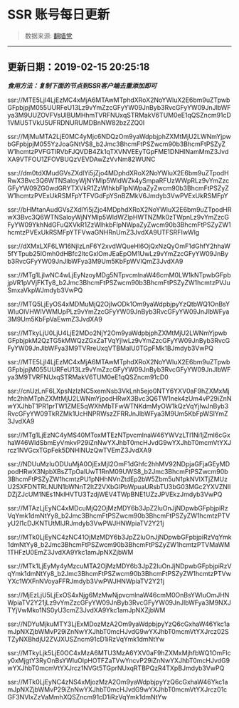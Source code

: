 # SSR 账号每日更新 
> 数据来源: [翻墙党](https://fanqiangdang.com/) 
----------------------------------------------
## 更新日期：2019-02-15 20:25:18 
***食用方法：复制下面的节点到SSR客户端去重添加即可***

 ssr://MTE5LjI4LjEzMC4xMjA6MTAwMTphdXRoX2NoYWluX2E6bm9uZTpwbGFpbjpjM055UURFeU13Lz9vYmZzcGFyYW09JnByb3RvcGFyYW09JnJlbWFya3M9UUZOVFVsUlBUMHhmTVRFNUxqSTRMakV6TUM0eE1qQSZncm91cD1VMU5TVkU5UFRDNURUMDBnNW82bzZZQ0I

ssr://MjMuMTA2LjE0MC4yMjc6NDQzOm9yaWdpbjphZXMtMjU2LWNmYjpwbGFpbjpjM055YzJoaGNtVS8_b2Jmc3BhcmFtPSZwcm90b3BhcmFtPSZyZW1hcmtzPVFGTlRVbFJQVDB4Zk1qTXVNVEEyTGpFME1DNHlNamMmZ3JvdXA9VTFOU1ZFOVBUQzVEVDAwZzVvNm82WUNC

ssr://dm0tdXMudGVsZXdlYi5jZjo4MDphdXRoX2NoYWluX2E6bm9uZTpodHRwX3Bvc3Q6WTNSaloyWjNYMlp5WldWZk4ySmpaRFUzWWpRLz9vYmZzcGFyYW09ZG0wdGRYTXVkR1ZzWlhkbFlpNWpaZyZwcm90b3BhcmFtPSZyZW1hcmtzPVExUkRSMFpYTFVGdFpYSnBZMkV6Jmdyb3VwPVExUkRSMFpY

ssr://bHMtanAudGVsZXdlYi5jZjo4MDphdXRoX2NoYWluX2E6bm9uZTpodHRwX3Bvc3Q6WTNSaloyWjNYMlp5WldWZlpHWTNZMk0zTWpnLz9vYmZzcGFyYW09YkhNdGFuQXVkR1ZzWlhkbFlpNWpaZyZwcm90b3BhcmFtPSZyZW1hcmtzPVExUkRSMFpYTFVwaGNHRnUmZ3JvdXA9UTFSRFIwWlg

ssr://dXMxLXF6LW16NjIzLnF6Y2xvdWQueHl6OjQxNzQyOmF1dGhfY2hhaW5fYTpub25lOmh0dHBfc2ltcGxlOmJEaEpOM1UwLz9vYmZzcGFyYW09JnByb3RvcGFyYW09JnJlbWFya3M9Um5KbFpWVlQmZ3JvdXA9

ssr://MTg1LjIwNC4wLjEyNzoyMDg5NTpvcmlnaW46cmM0LW1kNTpwbGFpbjpVR1pVVjFKTy8_b2Jmc3BhcmFtPSZwcm90b3BhcmFtPSZyZW1hcmtzPVJuSmxaVkpWJmdyb3VwPQ

ssr://MTQ5LjEyOS4xMDMuMjQ2OjIwODk1Om9yaWdpbjpyYzQtbWQ1OnBsYWluOlVHWlVWMUpPLz9vYmZzcGFyYW09JnByb3RvcGFyYW09JnJlbWFya3M9Um5KbFpVaEwmZ3JvdXA9

ssr://MTkyLjU0LjU4LjE2MDo2NjY2Om9yaWdpbjphZXMtMjU2LWNmYjpwbGFpbjpkM2QzTG5kMWQzZGxZaTVqYjIwLz9vYmZzcGFyYW09JnByb3RvcGFyYW09JnJlbWFya3M9TVRreUxqVTBMalU0TGpFMk1BJmdyb3VwPQ

ssr://MTE5LjI4LjEzMC4xMjA6MTAwMTphdXRoX2NoYWluX2E6bm9uZTpwbGFpbjpjM055UURFeU13Lz9vYmZzcGFyYW09JnByb3RvcGFyYW09JnJlbWFya3M9TVRFNUxqSTRMakV6TUM0eE1qQSZncm91cD0

ssr://cnUzLnF6LXpsNzIzNC5xemNsb3VkLnh5ejo0NTY6YXV0aF9hZXMxMjhfc2hhMTphZXMtMjU2LWNmYjpodHRwX3Bvc3Q6TW1nek4zUm4vP29iZnNwYXJhbT1PR1prTW1ZME5qWXhMbTFwWTNKdmMyOW1kQzVqYjIwJnByb3RvcGFyYW09TkRZMk1UcHNPRWszZFRRJnJlbWFya3M9Um5KbFpWSlYmZ3JvdXA9

ssr://MTg1LjEzNC4yMS40MToxMTEzNTpvcmlnaW46YWVzLTI1Ni1jZmI6cGxhaW46WldSbmEyVmkvP29iZnNwYXJhbT0mcHJvdG9wYXJhbT0mcmVtYXJrcz1NVGcxTGpFek5DNHlNUzQwTVEmZ3JvdXA9

ssr://NDUuMzIuODUuMjA0OjExMjI2OmF1dGhfc2hhMV92NDpjaGFjaGEyMDpodHRwX3NpbXBsZTpOalUwT1RnM09UWS8_b2Jmc3BhcmFtPSZwcm90b3BhcmFtPSZyZW1hcmtzPU1pNHhNVnZtdEp2bW5Zbm5uN1pkNVlXTjZMUzU2SXFDNTRLNUN1bWNnT2ltZ2VXbGlPbWpuaURsbTU3bG03MGc2YXVZNllDZjZJcUM1NEs1NklHVTU3TzdjWEV4TWpBNE1UZzJPVEkzJmdyb3VwPQ

ssr://MTAzLjEyNC4xMDcuMjQ2OjMzMDY6b3JpZ2luOnJjNDpwbGFpbjpiRzVqYmk1dmNtYy8_b2Jmc3BhcmFtPSZwcm90b3BhcmFtPSZyZW1hcmtzPTVyU2I1cDJKNTUtMlJRJmdyb3VwPWJHNWpiaTV2Y21j

ssr://MTk0LjEyNC4zNC41OjMzMDY6b3JpZ2luOnJjNDpwbGFpbjpiRzVqYmk1dmNtYy8_b2Jmc3BhcmFtPSZwcm90b3BhcmFtPSZyZW1hcmtzPTVMaWM1THFzU0EmZ3JvdXA9Ykc1amJpNXZjbWM

ssr://MTk1LjEyMy4yMzcuMTA2OjMzMDY6b3JpZ2luOnJjNDpwbGFpbjpiRzVqYmk1dmNtYy8_b2Jmc3BhcmFtPSZwcm90b3BhcmFtPSZyZW1hcmtzPTVwYXc1WXFnNVoyaFFRJmdyb3VwPWJHNWpiaTV2Y21j

ssr://MjEzLjU5LjExOS4xNjg6MzMwNjpvcmlnaW46cmM0OnBsYWluOmJHNWpiaTV2Y21jLz9vYmZzcGFyYW09JnByb3RvcGFyYW09JnJlbWFya3M9NXJTYjVwMko1NS0yU3cmZ3JvdXA9Ykc1amJpNXZjbWM

ssr://NDYuMjkuMTY3LjExMDozMzA2Om9yaWdpbjpyYzQ6cGxhaW46Ykc1amJpNXZjbWMvP29iZnNwYXJhbT0mcHJvdG9wYXJhbT0mcmVtYXJrcz02STZyNXBhdjU2ZVJXUSZncm91cD1iRzVqYmk1dmNtYw

ssr://MTkyLjk5LjE0OC4xMzA6MTU3MzA6YXV0aF9hZXMxMjhfbWQ1OmFlcy0xMjgtY3RyOnBsYWluOlpHOTFZaTVwYncvP29iZnNwYXJhbT0mcHJvdG9wYXJhbT0mcmVtYXJrcz1NVGt5TGprNUxqRTBPQzR4TXpBJmdyb3VwPQ

ssr://MTk0LjEyNC4zNS4xMjozMzA2Om9yaWdpbjpyYzQ6cGxhaW46Ykc1amJpNXZjbWMvP29iZnNwYXJhbT0mcHJvdG9wYXJhbT0mcmVtYXJrcz01cGF3NVlxZzVaMmhXQSZncm91cD1iRzVqYmk1dmNtYw
